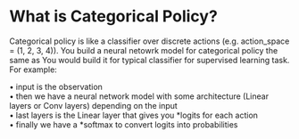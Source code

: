 # What is Categorical Policy?
Categorical policy is like a classifier over discrete actions (e.g. action_space = (1, 2, 3, 4)).
You build a neural netowrk model for categorical policy the same as You would build it for typical classifier for supervised learning task. For example:  
  
• input is the observation  
• then we have a neural network model with some architecture (Linear layers or Conv layers)
   depending on the input  
• last layers is the Linear layer that gives you *logits for each action  
• finally we have a *softmax to convert logits into probabilities  
